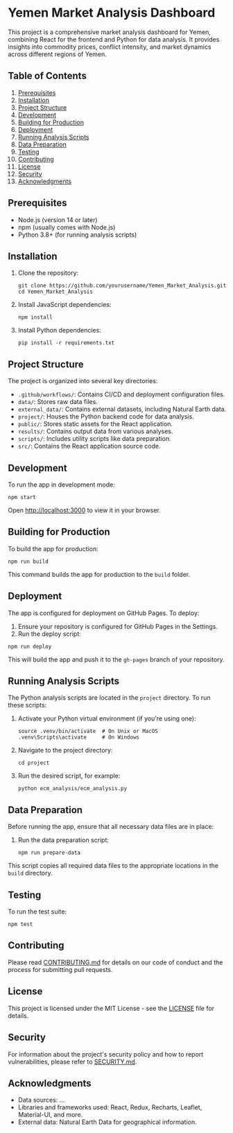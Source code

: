 # Yemen Market Analysis Dashboard

This project is a comprehensive market analysis dashboard for Yemen, combining React for the frontend and Python for data analysis. It provides insights into commodity prices, conflict intensity, and market dynamics across different regions of Yemen.

## Table of Contents
1. [Prerequisites](#prerequisites)
2. [Installation](#installation)
3. [Project Structure](#project-structure)
4. [Development](#development)
5. [Building for Production](#building-for-production)
6. [Deployment](#deployment)
7. [Running Analysis Scripts](#running-analysis-scripts)
8. [Data Preparation](#data-preparation)
9. [Testing](#testing)
10. [Contributing](#contributing)
11. [License](#license)
12. [Security](#security)
13. [Acknowledgments](#acknowledgments)

## Prerequisites

- Node.js (version 14 or later)
- npm (usually comes with Node.js)
- Python 3.8+ (for running analysis scripts)

## Installation

1. Clone the repository:
   ```
   git clone https://github.com/yourusername/Yemen_Market_Analysis.git
   cd Yemen_Market_Analysis
   ```

2. Install JavaScript dependencies:
   ```
   npm install
   ```

3. Install Python dependencies:
   ```
   pip install -r requirements.txt
   ```

## Project Structure

The project is organized into several key directories:

- `.github/workflows/`: Contains CI/CD and deployment configuration files.
- `data/`: Stores raw data files.
- `external_data/`: Contains external datasets, including Natural Earth data.
- `project/`: Houses the Python backend code for data analysis.
- `public/`: Stores static assets for the React application.
- `results/`: Contains output data from various analyses.
- `scripts/`: Includes utility scripts like data preparation.
- `src/`: Contains the React application source code.

## Development

To run the app in development mode:

```
npm start
```

Open [http://localhost:3000](http://localhost:3000) to view it in your browser.

## Building for Production

To build the app for production:

```
npm run build
```

This command builds the app for production to the `build` folder.

## Deployment

The app is configured for deployment on GitHub Pages. To deploy:

1. Ensure your repository is configured for GitHub Pages in the Settings.
2. Run the deploy script:

```
npm run deploy
```

This will build the app and push it to the `gh-pages` branch of your repository.

## Running Analysis Scripts

The Python analysis scripts are located in the `project` directory. To run these scripts:

1. Activate your Python virtual environment (if you're using one):
   ```
   source .venv/bin/activate  # On Unix or MacOS
   .venv\Scripts\activate     # On Windows
   ```

2. Navigate to the project directory:
   ```
   cd project
   ```

3. Run the desired script, for example:
   ```
   python ecm_analysis/ecm_analysis.py
   ```

## Data Preparation

Before running the app, ensure that all necessary data files are in place:

1. Run the data preparation script:
   ```
   npm run prepare-data
   ```

This script copies all required data files to the appropriate locations in the `build` directory.

## Testing

To run the test suite:

```
npm test
```

## Contributing

Please read [CONTRIBUTING.md](CONTRIBUTING.md) for details on our code of conduct and the process for submitting pull requests.

## License

This project is licensed under the MIT License - see the [LICENSE](LICENSE) file for details.

## Security

For information about the project's security policy and how to report vulnerabilities, please refer to [SECURITY.md](SECURITY.md).

## Acknowledgments

- Data sources: ... 
- Libraries and frameworks used: React, Redux, Recharts, Leaflet, Material-UI, and more.
- External data: Natural Earth Data for geographical information.